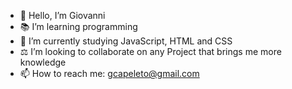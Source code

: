 - 👋 Hello, I’m Giovanni
- 📚 I’m learning programming
- 🌱 I’m currently studying JavaScript, HTML and CSS
- ⚖️ I’m looking to collaborate on any Project that brings me more knowledge
- 📫 How to reach me: gcapeleto@gmail.com
